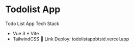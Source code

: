 # Todolist App

Todo List App
Tech Stack
- Vue 3 + Vite
- TailwindCSS
🔗 Link Deploy:
todolistappbtsid.vercel.app

